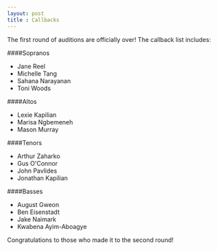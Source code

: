 ```yaml
---
layout: post
title : Callbacks
---
```


The first round of auditions are officially over! The callback list includes:

####Sopranos
* Jane Reel
* Michelle Tang
* Sahana Narayanan
* Toni Woods

####Altos
* Lexie Kapilian
* Marisa Ngbemeneh
* Mason Murray

####Tenors
* Arthur Zaharko
* Gus O'Connor
* John Pavlides
* Jonathan Kapilian

####Basses
* August Gweon
* Ben Eisenstadt
* Jake Naimark
* Kwabena Ayim-Aboagye

Congratulations to those who made it to the second round!
